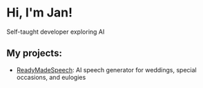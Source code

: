 # Hi, I'm Jan!

Self-taught developer exploring AI

## My projects:

- [ReadyMadeSpeech](https://readymadespeech.com/): AI speech generator for weddings, special occasions, and eulogies
